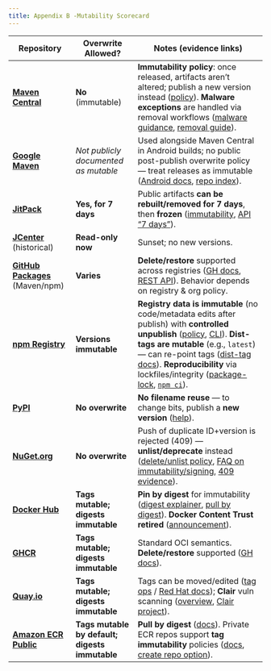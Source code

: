 ```yaml
---
title: Appendix B -Mutability Scorecard
---
```



| Repository                                                                                                               | Overwrite Allowed?                             | Notes (evidence links)                                                                                                                                                                                                                                                                                                                                                                                                                                                                                                                                      |
|--------------------------------------------------------------------------------------------------------------------------|------------------------------------------------|-------------------------------------------------------------------------------------------------------------------------------------------------------------------------------------------------------------------------------------------------------------------------------------------------------------------------------------------------------------------------------------------------------------------------------------------------------------------------------------------------------------------------------------------------------------|
| **[Maven Central](https://central.sonatype.org/)**                                                                       | **No** (immutable)                             | **Immutability policy**: once released, artifacts aren’t altered; publish a new version instead ([policy](https://central.sonatype.org/publish/requirements/immutability/)). **Malware exceptions** are handled via removal workflows ([malware guidance](https://help.sonatype.com/en/malware-risk.html), [removal guide](https://help.sonatype.com/en/guide-to-removing-malware.html)).                                                                                                                                                                   |
| **[Google Maven](https://maven.google.com/)**                                                                            | *Not publicly documented as mutable*           | Used alongside Maven Central in Android builds; no public post-publish overwrite policy — treat releases as immutable ([Android docs](https://developer.android.com/build/remote-repositories), [repo index](https://maven.google.com/web/index.html)).                                                                                                                                                                                                                                                                                                     |
| **[JitPack](https://jitpack.io/)**                                                                                       | **Yes, for 7 days**                            | Public artifacts **can be rebuilt/removed for 7 days**, then **frozen** ([immutability](https://docs.jitpack.io/#immutable-artifacts), [API “7 days”](https://docs.jitpack.io/api/)).                                                                                                                                                                                                                                                                                                                                                                       |
| **[JCenter](https://jfrog.com/blog/into-the-sunset-bintray-jcenter-gocenter-and-chartcenter/)** (historical)             | **Read-only now**                              | Sunset; no new versions.                                                                                                                                                                                                                                                                                                                                                                                                                                                                                                                                    |
| **[GitHub Packages](https://docs.github.com/packages)** (Maven/npm)                                                      | **Varies**                                     | **Delete/restore** supported across registries ([GH docs](https://docs.github.com/en/packages/learn-github-packages/deleting-and-restoring-a-package), [REST API](https://docs.github.com/en/rest/packages/packages)). Behavior depends on registry & org policy.                                                                                                                                                                                                                                                                                           |
| **[npm Registry](https://www.npmjs.com/)**                                                                               | **Versions immutable**                         | **Registry data is immutable** (no code/metadata edits after publish) with **controlled unpublish** ([policy](https://docs.npmjs.com/policies/unpublish/), [CLI](https://docs.npmjs.com/cli/v9/commands/npm-unpublish)). **Dist-tags are mutable** (e.g., `latest`) — can re-point tags ([dist-tag docs](https://docs.npmjs.com/cli/v8/commands/npm-dist-tag/)). **Reproducibility** via lockfiles/integrity ([package-lock](https://docs.npmjs.com/cli/v9/configuring-npm/package-lock-json), [`npm ci`](https://docs.npmjs.com/cli/v8/commands/npm-ci/)). |
| **[PyPI](https://pypi.org/)**                                                                                            | **No overwrite**                               | **No filename reuse** — to change bits, publish a **new version** ([help](https://pypi.org/help/#file-name-reuse)).                                                                                                                                                                                                                                                                                                                                                                                                                                         |
| **[NuGet.org](https://www.nuget.org/)**                                                                                  | **No overwrite**                               | Push of duplicate ID+version is rejected (409) — **unlist/deprecate** instead ([delete/unlist policy](https://learn.microsoft.com/nuget/nuget-org/policies/deleting-packages), [FAQ on immutability/signing](https://learn.microsoft.com/nuget/nuget-org/nuget-org-faq#can-i-edit-package-metadata-after-its-been-uploaded), [409 evidence](https://forums.inedo.com/topic/2919/dotnet-nuget-push-skip-duplicate-does-not-work-as-expected)).                                                                                                               |
| **[Docker Hub](https://hub.docker.com/)**                                                                                | **Tags mutable; digests immutable**            | **Pin by digest** for immutability ([digest explainer](https://docs.docker.com/dhi/core-concepts/digests/), [pull by digest](https://docs.docker.com/reference/cli/docker/image/pull/)). **Docker Content Trust retired** ([announcement](https://www.docker.com/blog/retiring-docker-content-trust/)).                                                                                                                                                                                                                                                     |
| **[GHCR](https://docs.github.com/packages/working-with-a-github-packages-registry/working-with-the-container-registry)** | **Tags mutable; digests immutable**            | Standard OCI semantics. **Delete/restore** supported ([GH docs](https://docs.github.com/en/packages/learn-github-packages/deleting-and-restoring-a-package)).                                                                                                                                                                                                                                                                                                                                                                                               |
| **[Quay.io](https://quay.io/)**                                                                                          | **Tags mutable; digests immutable**            | Tags can be moved/edited ([tag ops](https://docs.quay.io/guides/tag-operations.html) / [Red Hat docs](https://docs.redhat.com/en/documentation/red_hat_quay/3.4/html/use_red_hat_quay/working_with_tags)); **Clair** vuln scanning ([overview](https://docs.redhat.com/en/documentation/red_hat_quay/2.9/html/manage_red_hat_quay/quay-security-scanner), [Clair project](https://github.com/quay/clair)).                                                                                                                                                  |
| **[Amazon ECR Public](https://gallery.ecr.aws/)**                                                                        | **Tags mutable by default; digests immutable** | **Pull by digest** ([docs](https://docs.aws.amazon.com/AmazonECR/latest/public/docker-pull-ecr-image.html)). Private ECR repos support **tag immutability** policies ([docs](https://docs.aws.amazon.com/AmazonECR/latest/userguide/image-tag-mutability.html), [create repo option](https://docs.aws.amazon.com/AmazonECR/latest/userguide/repository-create.html)).                                                                                                                                                                                       |
